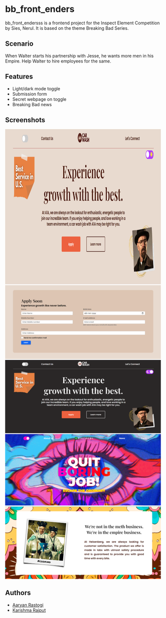 # bb_front_enders

bb_front_endersss is a frontend project for the Inspect Element Competition by Sies, Nerul. 
It is based on the theme Breaking Bad Series.
## Scenario
When Walter starts his partnership with Jesse, he wants more men in his Empire. Help Walter to hire employees for the same.
## Features

- Light/dark mode toggle
- Submission form
- Secret webpage on toggle
- Breaking Bad news


## Screenshots

<img src="src/assets/images/demo-1.png" height="500"/>
<img src="src/assets/images/demo-2.png"/>
<img src="src/assets/images/demo-3.png"/>
<img src="src/assets/images/demo-4.png"/>
<img src="src/assets/images/demo-5.png"/>


## Authors

- [Aaryan Rastogi](https://www.github.com/aaryan246)
- [Karishma Rajput](https://www.github.com/karishmarajput)

